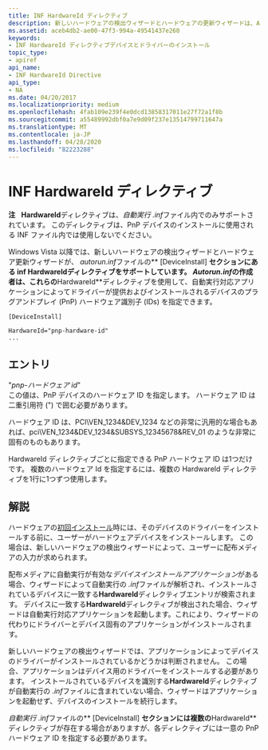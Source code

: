 ```yaml
---
title: INF HardwareId ディレクティブ
description: 新しいハードウェアの検出ウィザードとハードウェアの更新ウィザードは、Autorun.inf ファイルの [DeviceInstall] セクションで INF HardwareId ディレクティブをサポートしています。
ms.assetid: aceb4db2-ae00-47f3-994a-49541437e260
keywords:
- INF HardwareId ディレクティブデバイスとドライバーのインストール
topic_type:
- apiref
api_name:
- INF HardwareId Directive
api_type:
- NA
ms.date: 04/20/2017
ms.localizationpriority: medium
ms.openlocfilehash: 4fab109e239f4e0dcd13858317011e27f72a1f8b
ms.sourcegitcommit: a55489992dbf0a7e9d09f237e13514799711647a
ms.translationtype: MT
ms.contentlocale: ja-JP
ms.lasthandoff: 04/28/2020
ms.locfileid: "82223288"
---
```

# <a name="inf-hardwareid-directive"></a>INF HardwareId ディレクティブ


**注**   **HardwareId**ディレクティブは、*自動実行 .inf*ファイル内でのみサポートされています。 このディレクティブは、PnP デバイスのインストールに使用される INF ファイル内では使用しないでください。

 

Windows Vista 以降では、新しいハードウェアの検出ウィザードとハードウェア更新ウィザードが、 *autorun.inf*ファイルの** \[DeviceInstall\] **セクションにある inf **HardwareId**ディレクティブをサポートしています。 *Autorun.inf*の作成者は、これらの**HardwareId**ディレクティブを使用して、自動実行対応アプリケーションによってドライバーが提供およびインストールされるデバイスのプラグアンドプレイ (PnP) ハードウェア識別子 (IDs) を指定できます。

```inf
[DeviceInstall] 
 
HardwareId="pnp-hardware-id"
...
```

## <a name="entries"></a>エントリ


<a href="" id="-pnp-hardware-id-"></a>"*pnp-ハードウェア id*"  
この値は、PnP デバイスのハードウェア ID を指定します。 ハードウェア ID は二重引用符 (") で囲む必要があります。

ハードウェア ID は、PCI\\VEN_1234&DEV_1234 などの非常に汎用的な場合もあれば、pci\\VEN_1234&DEV_1234&SUBSYS_12345678&REV_01 のような非常に固有のものもあります。

HardwareId ディレクティブごとに指定できる PnP ハードウェア ID は1つだけです。 複数のハードウェア Id を指定するには、複数の HardwareId ディレクティブを1行に1つずつ使用します。

<a name="remarks"></a>解説
-------

ハードウェアの[初回インストール](hardware-first-installation.md)時には、そのデバイスのドライバーをインストールする前に、ユーザーがハードウェアデバイスをインストールします。 この場合は、新しいハードウェアの検出ウィザードによって、ユーザーに配布メディアの入力が求められます。

配布メディアに自動実行が有効な*デバイスインストールアプリケーション*がある場合、ウィザードによって自動実行の *.inf*ファイルが解析され、インストールされているデバイスに一致する**HardwareId**ディレクティブエントリが検索されます。 デバイスに一致する**HardwareId**ディレクティブが検出された場合、ウィザードは自動実行対応アプリケーションを起動します。これにより、ウィザードの代わりにドライバーとデバイス固有のアプリケーションがインストールされます。

新しいハードウェアの検出ウィザードでは、アプリケーションによってデバイスのドライバーがインストールされているかどうかは判断されません。 この場合、アプリケーションはデバイス用のドライバーをインストールする必要があります。 インストールされているデバイスを識別する**HardwareId**ディレクティブが自動実行の *.inf*ファイルに含まれていない場合、ウィザードはアプリケーションを起動せず、デバイスのインストールを続行します。

*自動実行 .inf*ファイルの** \[DeviceInstall\] **セクションには複数の**HardwareId**ディレクティブが存在する場合がありますが、各ディレクティブには一意の PnP ハードウェア ID を指定する必要があります。

 

 






